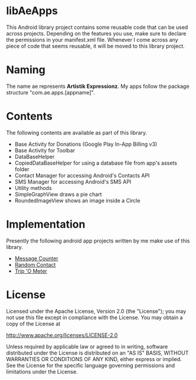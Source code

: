 libAeApps
===============
This Android library project contains some reusable code that can be used across projects. Depending on the features you use, make sure to declare the permissions in your manifest.xml file. Whenever I come across any piece of code that seems reusable, it will be moved to this library project.

Naming
======
The name ae represents **Artistik Expressionz**. My apps follow the package structure "com.ae.apps.[appname]".

Contents
========
The following contents are available as part of this library.
* Base Activity for Donations (Google Play In-App Billing v3)
* Base Activity for Toolbar
* DataBaseHelper
* CopiedDataBaseHelper for using a database file from app's assets folder
* Contact Manager for accessing Android's Contacts API
* SMS Manager for accessing Android's SMS API
* Utility methods
* SimpleGraphView draws a pie chart
* RoundedImageView shows an image inside a Circle

Implementation
==============
Presently the following android app projects written by me make use of this library.
* <a href="https://github.com/midhunhk/message-counter">Message Counter</a>
* <a href="https://github.com/midhunhk/random-contact">Random Contact</a>
* <a href="https://github.com/midhunhk/trip-o-meter">Trip 'O Meter</a>

License
=======
 Licensed under the Apache License, Version 2.0 (the "License");
 you may not use this file except in compliance with the License.
 You may obtain a copy of the License at
  
 http://www.apache.org/licenses/LICENSE-2.0
  
 Unless required by applicable law or agreed to in writing, software
 distributed under the License is distributed on an "AS IS" BASIS,
 WITHOUT WARRANTIES OR CONDITIONS OF ANY KIND, either express or implied.
 See the License for the specific language governing permissions and
 limitations under the License.
